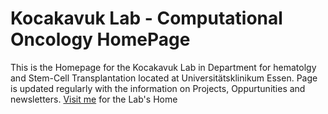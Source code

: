 # Kocakavuk Lab - Computational Oncology HomePage
This is the Homepage for the Kocakavuk Lab in Department for hematolgy and Stem-Cell Transplantation located at Universitätsklinikum Essen.
Page is updated regularly with the information on Projects, Oppurtunities and newsletters. <a href="https://kocakavuklab.vercel.app/">Visit me</a> for the Lab's Home
